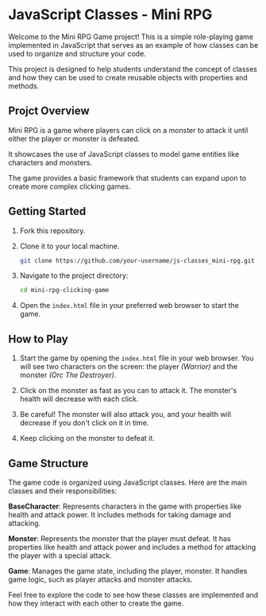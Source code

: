 # JavaScript Classes - Mini RPG
Welcome to the Mini RPG Game project! This is a simple role-playing game implemented in JavaScript that serves as an example of how classes can be used to organize and structure your code. 

This project is designed to help students understand the concept of classes and how they can be used to create reusable objects with properties and methods.


## Projct Overview
Mini RPG is a game where players can click on a monster to attack it until either the player or monster is defeated.

It showcases the use of JavaScript classes to model game entities like characters and monsters. 

The game provides a basic framework that students can expand upon to create more complex clicking games.

## Getting Started
1. Fork this repository. 

2. Clone it to your local machine.
    ```bash
    git clone https://github.com/your-username/js-classes_mini-rpg.git
    ```
3. Navigate to the project directory:
    ```bash
    cd mini-rpg-clicking-game
    ```
4. Open the `index.html` file in your preferred web browser to start the game.

## How to Play
1. Start the game by opening the `index.html` file in your web browser.
You will see two characters on the screen: the player _(Warrior)_ and the monster _(Orc The Destroyer)_.

2. Click on the monster as fast as you can to attack it.
The monster's health will decrease with each click.

3. Be careful! The monster will also attack you, and your health will decrease if you don't click on it in time.

4. Keep clicking on the monster to defeat it.

## Game Structure
The game code is organized using JavaScript classes. Here are the main classes and their responsibilities:

**BaseCharacter**: Represents characters in the game with properties like health and attack power. It includes methods for taking damage and attacking.

**Monster**: Represents the monster that the player must defeat. It has properties like health and attack power and includes a method for attacking the player with a special attack.

**Game**: Manages the game state, including the player, monster. It handles game logic, such as player attacks and monster attacks.

Feel free to explore the code to see how these classes are implemented and how they interact with each other to create the game.